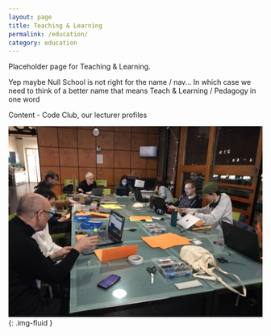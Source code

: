 ```yaml
---
layout: page
title: Teaching & Learning
permalink: /education/
category: education
---
```


Placeholder page for Teaching & Learning.

Yep maybe Null School is not right for the name / nav... In which case we need to think of a better name  that means Teach & Learning / Pedagogy in one word 

Content - Code Club, our lecturer profiles

![image](/assets/images/IMG-20220304-WA0000.jpg){: .img-fluid }


